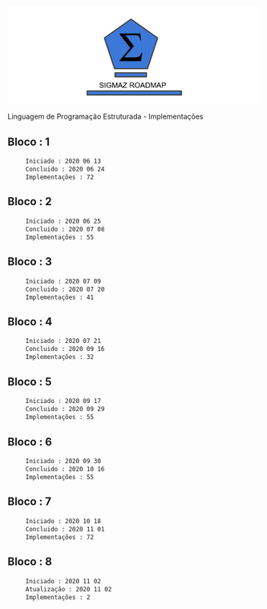![RoadMap - Sigmaz](https://raw.githubusercontent.com/luandkg/Sigmaz/master/res/imagens/road.png)


Linguagem de Programação Estruturada - Implementações


  ## Bloco : 1
		 Iniciado : 2020 06 13
		 Concluido : 2020 06 24
		 Implementações : 72
  ## Bloco : 2
		 Iniciado : 2020 06 25
		 Concluido : 2020 07 08
		 Implementações : 55
  ## Bloco : 3
		 Iniciado : 2020 07 09
		 Concluido : 2020 07 20
		 Implementações : 41
  ## Bloco : 4
		 Iniciado : 2020 07 21
		 Concluido : 2020 09 16
		 Implementações : 32
  ## Bloco : 5
		 Iniciado : 2020 09 17
		 Concluido : 2020 09 29
		 Implementações : 55
  ## Bloco : 6
		 Iniciado : 2020 09 30
		 Concluido : 2020 10 16
		 Implementações : 55
  ## Bloco : 7
		 Iniciado : 2020 10 18
		 Concluido : 2020 11 01
		 Implementações : 72
##  Bloco : 8
		 Iniciado : 2020 11 02
		 Atualização : 2020 11 02
		 Implementações : 2